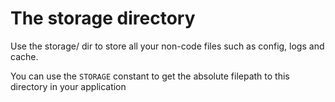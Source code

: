 # The storage directory #
Use the storage/ dir to store all your non-code files such as config, logs and cache.

You can use the `STORAGE` constant to get the absolute filepath to this directory in your application